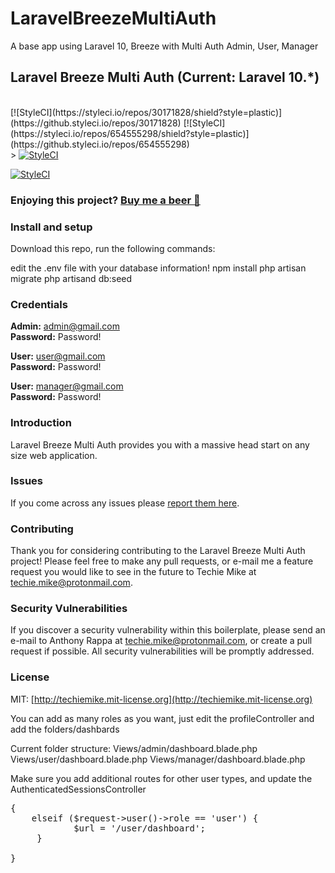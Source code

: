 # LaravelBreezeMultiAuth
A base app using Laravel 10, Breeze with Multi Auth Admin, User, Manager

## Laravel Breeze Multi Auth (Current: Laravel 10.*) 

<br/>
[![StyleCI](https://styleci.io/repos/30171828/shield?style=plastic)](https://github.styleci.io/repos/30171828)
[![StyleCI](https://styleci.io/repos/654555298/shield?style=plastic)](https://github.styleci.io/repos/654555298)
<br/>>
<a href="https://github.styleci.io/repos/654555298?branch=main"><img src="https://github.styleci.io/repos/654555298/shield?branch=main" alt="StyleCI"></a>

[![StyleCI](https://github.styleci.io/repos/654555298/shield?branch=main)](https://github.styleci.io/repos/654555298?branch=main)
### Enjoying this project? [Buy me a beer 🍺](https://www.buymeacoffee.com/techiemikes)


### Install and setup ###
Download this repo, run the following commands:

edit the .env file with your database information!
npm install
php artisan migrate
php artisand db:seed


### Credentials

**Admin:** admin@gmail.com  
**Password:** Password!

**User:** user@gmail.com  
**Password:** Password!

**User:** manager@gmail.com  
**Password:** Password!


### Introduction

Laravel Breeze Multi Auth provides you with a massive head start on any size web application. 

### Issues

If you come across any issues please [report them here](https://github.com/nomadtechiemike/LaravelBreezeMultiAuth/issues).

### Contributing

Thank you for considering contributing to the Laravel Breeze Multi Auth project! Please feel free to make any pull requests, or e-mail me a feature request you would like to see in the future to Techie Mike at techie.mike@protonmail.com.

### Security Vulnerabilities

If you discover a security vulnerability within this boilerplate, please send an e-mail to Anthony Rappa at techie.mike@protonmail.com, or create a pull request if possible. All security vulnerabilities will be promptly addressed.

### License

MIT: [http://techiemike.mit-license.org](http://techiemike.mit-license.org)

You can add as many roles as you want, just edit the profileController and add the folders/dashbards

Current folder structure:
Views/admin/dashboard.blade.php
Views/user/dashboard.blade.php
Views/manager/dashboard.blade.php

Make sure you add additional routes for other user types, and update the AuthenticatedSessionsController 

 <pre>{
    elseif ($request->user()->role == 'user') {
            $url = '/user/dashboard';
     }
    
}</pre>

